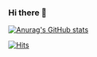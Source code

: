 ### Hi there 👋

[![Anurag's GitHub stats](https://github-readme-stats.vercel.app/api?username=kimmin-ko&count_private=true&show_icons=true&theme=graywhite)](https://github.com/anuraghazra/github-readme-stats)

[![Hits](https://hits.seeyoufarm.com/api/count/incr/badge.svg?url=https%3A%2F%2Fgithub.com%2Fkimmin-ko&count_bg=%2379C83D&title_bg=%23555555&icon=&icon_color=%23E7E7E7&title=hits&edge_flat=false)](https://hits.seeyoufarm.com)

